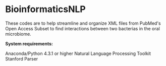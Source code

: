 # BioinformaticsNLP
These codes are to help streamline and organize XML files from PubMed's Open Access Subset to find interactions between two bacterias in the oral microbiome. 

**System requirements:**

Anaconda/Python 4.3.1 or higher
Natural Language Processing Toolkit 
Stanford Parser
